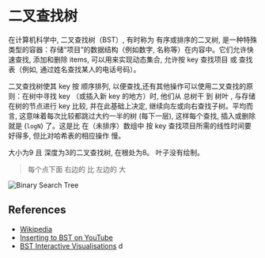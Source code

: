 # 二叉查找树

在计算机科学中, 二叉查找树（BST）, 有时称为 有序或排序的二叉树, 是一种特殊类型的容器：存储“项目”的数据结构（例如数字, 名称等）在内容中。它们允许快速查找, 添加和删除 items, 可以用来实现动态集合, 允许按 key 查找项目 或 查找表（例如, 通过姓名查找某人的电话号码）。

二叉查找树使其 key 按 顺序排列, 以便查找,还有其他操作可以使用二叉查找的原则：在树中寻找 key （或插入新 key 的地方）时, 他们从 总树干 到 树叶 , 与存储在树的节点进行 key 比较, 并在此基础上决定, 继续向左或向右查找子树。平均而言, 这意味着每次比较都跳过大约一半的树 (每下一层), 这样每个查找, 插入或删除 就是 (`logN`) 了。这是比 在（未排序）数组中 按 key 查找项目所需的线性时间要好得多, 但比对哈希表的相应操作 慢。

大小为9 且 深度为3的二叉查找树, 在根处为8。
叶子没有绘制。

> 每个点下面 右边的 比 左边的 大

![Binary Search Tree](https://upload.wikimedia.org/wikipedia/commons/d/da/Binary_search_tree.svg)

## References

- [Wikipedia](https://en.wikipedia.org/wiki/Binary_search_tree)
- [Inserting to BST on YouTube](https://www.youtube.com/watch?v=wcIRPqTR3Kc&list=PLLXdhg_r2hKA7DPDsunoDZ-Z769jWn4R8&index=9&t=0s)
- [BST Interactive Visualisations](https://www.cs.usfca.edu/~galles/visualization/BST.html)
d
